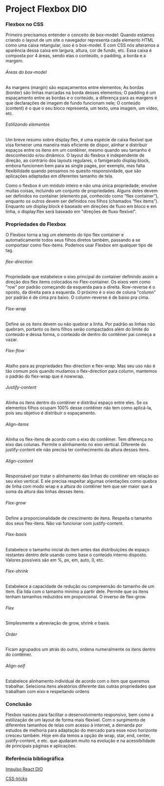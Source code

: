 # Project Flexbox DIO

### Flexbox no CSS

Primeiro precisamos entender o conceito de box-model: Quando estamos criando o layout de um site o navegador representa cada elemento HTML como uma caixa retangular, isso é o box-model. E com CSS nós alteramos a aparência dessa caixa em largura, altura, cor de fundo, etc. Essa caixa é composta por 4 áreas, sendo elas o conteúdo, o padding, a borda e a margem.

###### Áreas do box-model

As margens (margin) são espaçamentos entre elementos;
As bordas (border) são linhas marcadas na borda desses elementos;
O padding é um espaçamento entre as bordas e o conteúdo, a diferença para as margens é que declarações de imagem de fundo funcionam nele;
O conteúdo (content) é o que o seu bloco representa, um texto, uma imagem, um vídeo, etc.

###### Estilizando elementos

Um breve resumo sobre display:flex, é uma espécie de caixa flexível que visa fornecer uma maneira mais eficiente de dispor, alinhar e distribuir espaços entre os itens em um contêiner, mesmo quando seu tamanho é desconhecido e/ou dinâmico. O layout do flexbox é independente de direção, ao contrário dos layouts regulares, o famigerado display:block, embora funcionem bem para as single pages, por exemplo, mas falta flexibilidade quando pensamos no quesito responsividade, que são aplicações adaptadas em diferentes tamanho de tela.

Como o flexbox é um módulo inteiro e não uma única propriedade, envolve muitas coisas, incluindo um conjunto de propriedades. Alguns deles devem ser definidos no container (elemento pai, conhecido como “flex container”), enquanto os outros devem ser definidos nos filhos (chamados “flex items”). Enquanto um display:block é baseado em direções de fluxo em bloco e em linha, o display:flex será baseado em "direções de fluxo flexível".

### Propriedades do Flexbox

O Flexbox torna a tag um elemento do tipo flex container e automaticamente todos seus filhos diretos também, passando a se comportasr como flex-items. Podemos usar Flexbox em qualquer tipo de tag.

###### flex-direction

Propriedade que estabelece o eixo principal do container definindo assim a direção dos flex items colocados no Flex-container. Os eixos vem como "row" por padrão começando da esquerda para a direita. Row-reverse é o oposto, da direita para a esquerda. O próximo é o eixo de coluna "column" por padrão é de cima pra baixo. O column-reverse é de baixo pra cima.

###### Flex-wrap

Define se os itens devem ou não quebrar a linha. Por padrão as linhas não quebram, portanto os itens filhos serão compactados além do limite do conteúdo e dessa forma, o conteúdo de dentro do contêiner pai começa a vazar.

###### Flex-flow

Atalho para as propriedades flex-direction e flex-wrap. Mas seu uso não é tão comum pois quando mudamos o flex-direction para column, mantemos o padrão do flex-wrap que é nowwrap.

###### Justify-content

Alinha os itens dentro do contêiner e distribui espaço entre eles. Se os elementos filhos ocupam 100% desse contêiner não tem como aplicá-la, pois seu objetivo é distribuir o espaçamento.

###### Align-items

Alinha os flex-itens de acordo com o eixo do contêiner. Tem diferença no eixo das colunas. Permite o alinhamento no eixo vertical. Diferente do justify-content ele não precisa ter conhecimento da altura desses itens.

###### Align-content

Responsável por tratar o alinhamento das linhas do contêiner em relação ao seu eixo vertical. E ele precisa respeitar algumas orientações como quebra de linha com modo wrap e a altura do contêiner tem que ser maior que a soma da altura das linhas desses itens. 

###### Flex-grow

Define a proporcionalidade de crescimento de itens. Respeita o tamanho dos seus flex-itens. Não vai funcionar com justify-content.

###### Flex-basis

Estabelece o tamanho inicial do item antes das distribuições de espaço restantes dentro dele usando como base o conteúdo interno disposto. Valores possíveis são em %, px, em, auto, 0, etc.

###### Flex-shrink

Estabelece a capacidade de redução ou compreensão do tamanho de um item. Ela lida com o tamanho mínimo a partir dele. Permite que os itens tenham tamanhos reduzidos em proporcional. O inverso de flex-grow.

###### Flex

Simplesmente a abreviação de grow, shrink e basis.

###### Order

Ficam agrupados um atrás do outro, ordena numeralmente os itens dentro do contêiner.

###### Align-self

Estabelece alinhamento individual de acordo com o item que queremos trabalhar. Seleciona itens aleatórios diferente das outras propriedades que trabalham com eixo e respeitando ordens

### Conclusão

Flexbox nasceu para facilitar o desenvolvimento responsivo, bem como a estilização de um layout de forma mais flexível. Com o surgimento de diferentes tamanhos de telas com acesso à internet, a demanda por estudos de melhoria para adaptação do mercado para esse novo horizonte cresceu também. Hoje em dia temos a opção de wrap, star, end, center, justify-content, e etc. que ajudaram muito na evolução e na acessibilidade de principais páginas e aplicações. 

### Referência bibliográfica

[Impulso React DIO](https://digitalinnovation.one/)

[CSS-tricks](https://css-tricks.com/snippets/css/a-guide-to-flexbox/#background)